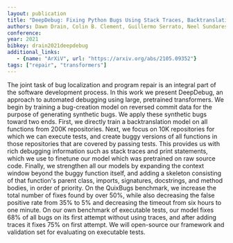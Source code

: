 ```yaml
---
layout: publication
title: "DeepDebug: Fixing Python Bugs Using Stack Traces, Backtranslation, and Code Skeletons"
authors: Dawn Drain, Colin B. Clement, Guillermo Serrato, Neel Sundaresan
conference: 
year: 2021
bibkey: drain2021deepdebug
additional_links:
   - {name: "ArXiV", url: "https://arxiv.org/abs/2105.09352"}
tags: ["repair", "transformers"]
---
```

The joint task of bug localization and program repair is an integral part of the software development process. In this work we present DeepDebug, an approach to automated debugging using large, pretrained transformers. We begin by training a bug-creation model on reversed commit data for the purpose of generating synthetic bugs. We apply these synthetic bugs toward two ends. First, we directly train a backtranslation model on all functions from 200K repositories. Next, we focus on 10K repositories for which we can execute tests, and create buggy versions of all functions in those repositories that are covered by passing tests. This provides us with rich debugging information such as stack traces and print statements, which we use to finetune our model which was pretrained on raw source code. Finally, we strengthen all our models by expanding the context window beyond the buggy function itself, and adding a skeleton consisting of that function's parent class, imports, signatures, docstrings, and method bodies, in order of priority. On the QuixBugs benchmark, we increase the total number of fixes found by over 50%, while also decreasing the false positive rate from 35% to 5% and decreasing the timeout from six hours to one minute. On our own benchmark of executable tests, our model fixes 68% of all bugs on its first attempt without using traces, and after adding traces it fixes 75% on first attempt. We will open-source our framework and validation set for evaluating on executable tests. 
